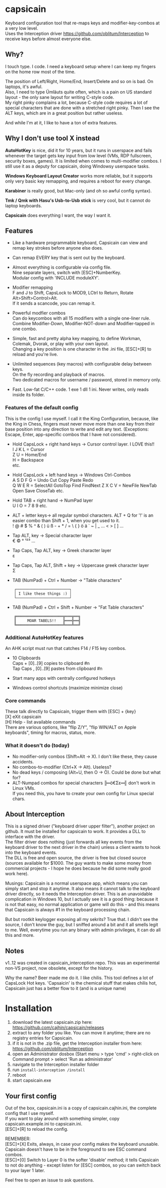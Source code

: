 # capsicain

Keyboard configuration tool that re-maps keys and modifier-key-combos at a very low level.  
Uses the Interception driver https://github.com/oblitum/Interception to receive keys before almost everyone else.  

## Why?

I touch type. I code. I need a keyboard setup where I can keep my fingers on the home row most of the time.  

The position of Left/Right, Home/End, Insert/Delete and so on is bad. On laptops, it's awful.  
Also, I need to type Ümläuts quite often, which is a pain on US standard layout - the only sane layout for writing C-style code.  
My right pinky complains a lot, because C-style code requires a lot of special characters that are done with a stretched right pinky. Then I see the ALT keys, which are in a great position but rather useless.  

And while I'm at it, I like to have a ton of extra features.   

## Why I don't use tool X instead
**AutoHotKey** is nice, did it for 10 years, but it runs in userspace and fails whenever the target gets key input from low level (VMs, RDP fullscreen, security boxes, games). It is limited when comes to multi-modifier combos. I still use it as a deputy for capsicain, doing Windowsy userspace tasks.  

**Windows Keyboard Layout Creator** works more reliable, but it supports only very basic key remapping, and requires a reboot for every change.  

**Karabiner** is really good, but Mac-only (and oh so awful config syntax).  

**Tmk / Qmk with Hasu's Usb-to-Usb stick** is very cool, but it cannot do laptop keyboards.  

**Capsicain** does everything I want, the way I want it.  

## Features

- Like a hardware programmable keyboard, Capsicain can view and remap key strokes before anyone else does.  

- Can remap EVERY key that is sent out by the keyboard.  

- Almost everything is configurable via config file.   
  Nine separate layers, switch with [ESC]+NumberKey.   
  Modular config with 'INCLUDE moduleXY'.  

- Modifier remapping   
  F and J to Shift, CapsLock to MOD9, LCtrl to Return, Rotate Alt>Shift>Control>Alt.  
  If it sends a scancode, you can remap it.  
    
- Powerful modfier combos  
  Can do keycombos with all 15 modifiers with a single one-liner rule.  
  Combine Modifier-Down, Modifier-NOT-down and Modifier-tapped in one combo.  
  
- Simple, fast and pretty alpha key mapping, to define Workman, Colemak, Dvorak, or play with your own layout.  
  Changing a key position is one character in the .ini file, [ESC]+[R] to reload and you're live.  

- Unlimited sequences (key macros) with configurable delay between keys.  
  On the fly recording and playback of macros.  
  Two dedicated macros for username / password, stored in memory only.  

- Fast. Low-fat C/C++ code. 1 exe 1 dll 1 ini. Never writes, only reads inside its folder.
    
### Features of the default config 
This is the config I use myself. I call it the King Configuration, because, like the King in Chess, fingers must never move more than one key from their base position into any direction to write and edit any text. (Exceptions: Escape, Enter, app-specific combos that I have not considered).  

- Hold CapsLock + right hand keys -> Cursor control layer. I LOVE this!!  
    I J K L = Cursor  
    Z U = Home/End   
    H = Backspace  
    etc.  

- Hold CapsLock + left hand keys -> Windows Ctrl-Combos  
    A S D F G = Undo Cut Copy Paste Redo  
    Q W E R = SelectAll GotoTop Find FindNext
    Z X C V = NewFile NewTab Open Save CloseTab
    etc.  

- Hold TAB + right hand -> NumPad layer  
    U I O = 7 8 9  etc.  
    
- ALT + letter keys-> all regular symbol characters.
  ALT + Q for '!' is an easier combo than Shift + 1, when you get used to it.  
  ! @ # $ % ^ & ( ) ü ß - + * / = \ { } ö ä ` ~ | _ … < > [ ] ...  
  
- Tap ALT, key -> Special character layer  
    € © ° ¹²³ ...  
    
- Tap Caps, Tap ALT, key -> Greek character layer  
    ε
    
- Tap Caps, Tap ALT, Shift + key -> Uppercase greek character layer  
    Σ
    
- TAB (NumPad) + Ctrl + Number -> "Table characters"  
```
    ┌────────────────────────┐  
    │ I like these things :) │  
    └────────────────────────┘  
```
- TAB (NumPad) + Ctrl + Shift + Number -> "Fat Table characters"  
```
    ╔═════════════════════╦═══╦══╗  
    ║     MOAR TABELS!!   ╠═══╬══╣  
    ╚═════════════════════╩═══╩══╝  
```
    
### Additional AutoHotKey features
An AHK script must run that catches F14 / F15 key combos.

- 10 Clipboards   
    Caps + [0]..[9] copies to clipboard #n   
    Tap Caps , [0]..[9] pastes from clipboard #n  
    
 - Start many apps with centrally configured hotkeys  
 
 - Windows control shortcuts (maximize minimize close)
  
### Core commands
These talk directly to Capsicain, trigger them with [ESC] + {key}  
    [X] eXit capsicain  
    [H] Help - list available commands  
There are various options, like "flip Z/Y", "flip WIN/ALT on Apple keyboards", timing for macros, status, more.

### What it doesn't do (today)
- No modifier-only combos (Shift+Alt -> X). I don't like these, they cause accidents.
- No combos-to-modifier (Ctrl+X -> Alt). Useless?
- No dead keys / composing (Alt+U, then O -> Ö). Could be done but what for?
- ALT-Numpad combos for special characters ╠═ö€Σε═╣ don't work in Linux VMs.  
  If you need this, you have to create your own config for Linux special chars.  

## About Interception  
This is a signed driver ("keyboard driver upper filter"), another project on github. It must be installed for capsicain to work. It provides a DLL to interface with the driver.  
The filter driver does nothing (just forwards all key events from the keyboard driver to the next driver in the chain) unless a client wants to hook into the keyboard events.    
The DLL is free and open source, the driver is free but closed source (sources available for $1000. The guy wants to make some money from commercial projects - I hope he does because he did some really good work here).  

Musings: Capsicain is a normal userspace app, which means you can simply start and stop it anytime. It also means it cannot talk to the keyboard driver directly, so it needs the Interception driver. This is an unavoidable complication in Windows 10, but I actually see it is a good thing: because it is not that easy, no normal application or game will do this - and this means that Capsicain is always #1 in the keyboard processing chain.  

But but rootkit keylogger exposing all my sekrits? True that. I didn't see the source, I don't know the guy, but I sniffed around a bit and it all smells legit to me. Well, everytime you run any binary with admin privileges, it can do all this and more.   

## Notes
v1..12 was created in capsicain_interception repo. This was an experimental non-VS project, now obsolete, except for the history.

Why the name? Beer made me do it. I like chilis. This tool defines a lot of CapsLock Hot keys. 'Capsaicin' is the chemical stuff that makes chilis hot, Capsicain just has a better flow to it (and is a unique name)

# Installation
1. download the latest capsicain.zip here: https://github.com/cajhin/capsicain/releases 
2. extract to any folder you like. You can move it anytime; there are no registry entries for Capsicain.  
3. if it is not in the .zip file, get the Interception installer from here:  
    https://github.com/oblitum/Interception
4. open an Administrator dosbox (Start menu > type 'cmd' > right-click on Command prompt > select 'Run as administrator'  
5. navigate to the Interception installer folder  
6. run `install-interception /install`
7. reboot
8. start capsicain.exe

## Your first config
Out of the box, capsicain.ini is a copy of capsicain.cajhin.ini, the complete config that I use myself.  
If you want to play around with something simpler, copy capsicain.example.ini to capsicain.ini.  
[ESC]+[R] to reload the config.  

REMEMBER:  
[ESC]+[X] Exits, always, in case your config makes the keyboard unusable. Capsicain doesn't have to be in the foreground to see ESC command combos.   
[ESC]+[0] Switch to Layer 0 is the softer 'disable' method; it tells Capsicain to not do anything - except listen for [ESC] combos, so you can switch back to your layer 1 later.  

Feel free to open an issue to ask questions.  

